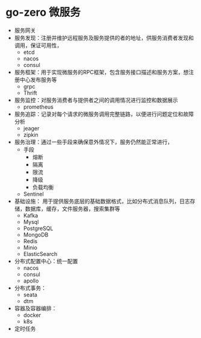# go-zero 微服务

* 服务网关
* 服务发现：注册并维护远程服务及服务提供的者的地址，供服务消费者发现和调用，保证可用性，
  * etcd
  * nacos
  * consul
* 服务框架：用于实现微服务的RPC框架，包含服务接口描述和服务方案，想注册中心发布服务等
  * grpc
  * Thrift
* 服务监控：对服务消费者与提供者之间的调用情况进行监控和数据展示
  * prometheus
* 服务追踪：记录对每个请求的微服务调用完整链路，以便进行问题定位和故障分析
  * jeager 
  * zipkin
* 服务治理：通过一些手段来确保意外情况下，服务仍然能正常进行，
  * 手段
    * 熔断
    * 隔离
    * 限流
    * 降级
    * 负载均衡
  * Sentinel
* 基础设施： 用于提供服务底层的基础数据格式，比如分布式消息队列，日志存储，数据库，缓存，文件服务器，搜索集群等
  * Kafka
  * Mysql
  * PostgreSQL
  * MongoDB
  * Redis
  * Minio
  * ElasticSearch
* 分布式配置中心：统一配置 
  * nacos
  * consul
  * apollo
* 分布式事务：
  * seata
  * dtm
* 容器及容器编排：
  * docker
  * k8s
* 定时任务